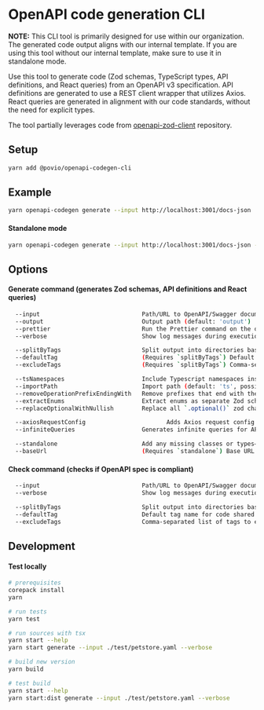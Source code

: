 # OpenAPI code generation CLI

**NOTE:** This CLI tool is primarily designed for use within our organization. The generated code output aligns with our internal template. If you are using this tool without our internal template, make sure to use it in standalone mode.

Use this tool to generate code (Zod schemas, TypeScript types, API definitions, and React queries) from an OpenAPI v3 specification. API definitions are generated to use a REST client wrapper that utilizes Axios. React queries are generated in alignment with our code standards, without the need for explicit types.

The tool partially leverages code from [openapi-zod-client](https://github.com/astahmer/openapi-zod-client) repository.

## Setup

```bash
yarn add @povio/openapi-codegen-cli
```

## Example

```bash
yarn openapi-codegen generate --input http://localhost:3001/docs-json
```

#### Standalone mode

```bash
yarn openapi-codegen generate --input http://localhost:3001/docs-json --standalone
```

## Options

#### Generate command (generates Zod schemas, API definitions and React queries)

```sh
  --input                             Path/URL to OpenAPI/Swagger document as JSON/YAML
  --output                            Output path (default: 'output')
  --prettier                          Run the Prettier command on the output after code generation (default: true)
  --verbose                           Show log messages during execution

  --splitByTags                       Split output into directories based on tags in OpenAPI operations (default: true)
  --defaultTag                        (Requires `splitByTags`) Default tag name for code shared across multiple tags (default: 'Common')
  --excludeTags                       (Requires `splitByTags`) Comma-separated list of tags to exclude from the output

  --tsNamespaces                      Include Typescript namespaces inside generated files (default: true)
  --importPath                        Import path (default: 'ts', possible values: 'ts' | 'relative' | 'absolute')
  --removeOperationPrefixEndingWith   Remove prefixes that end with the specified value from operation names (default: 'Controller_')
  --extractEnums                      Extract enums as separate Zod schemas (default: true)
  --replaceOptionalWithNullish        Replace all `.optional()` zod chains wtih `.nullish()`

  --axiosRequestConfig                       Adds Axios request config parameter to queries (default: false)
  --infiniteQueries                   Generates infinite queries for API definitions that support pagination (default: false)

  --standalone                        Add any missing classes or types—e.g., REST client class, React Query type extensions, etc. (default: false)
  --baseUrl                           (Requires `standalone`) Base URL for the REST client; falls back to the one defined in the OpenAPI spec
```

#### Check command (checks if OpenAPI spec is compliant)

```sh
  --input                             Path/URL to OpenAPI/Swagger document as JSON/YAML
  --verbose                           Show log messages during execution

  --splitByTags                       Split output into directories based on tags in OpenAPI operations (default: true)
  --defaultTag                        Default tag name for code shared across multiple tags (default: 'Common')
  --excludeTags                       Comma-separated list of tags to exclude from the output
```

## Development

#### Test locally

```bash
# prerequisites
corepack install
yarn

# run tests
yarn test

# run sources with tsx
yarn start --help
yarn start generate --input ./test/petstore.yaml --verbose

# build new version
yarn build

# test build
yarn start --help
yarn start:dist generate --input ./test/petstore.yaml --verbose
```
